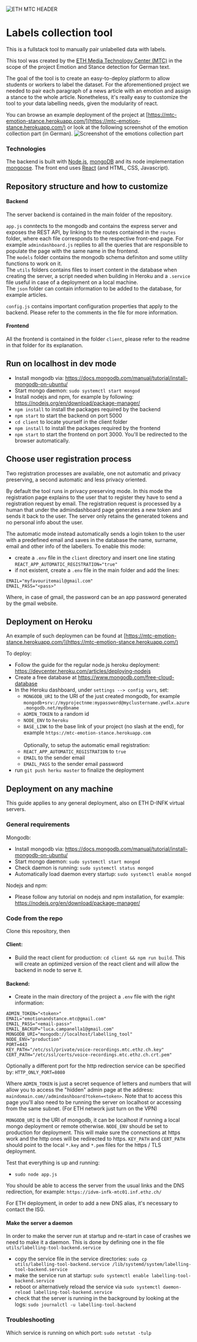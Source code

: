 ![ETH MTC HEADER](./client/src/assets/imgs/ETHMTCHeaderOriginal.png)

# Labels collection tool
This is a fullstack tool to manually pair unlabelled data with labels.

This tool was created by the [ETH Media Technology Center (MTC)](https://mtc.ethz.ch/)
in the scope of the project Emotion and Stance detection for German text.

The goal of the tool is to create an easy-to-deploy platform to allow students
or workers to label the dataset. For the aforementioned project we needed to pair each
paragraph of a news article with an emotion and assign a stance to the whole article.
Nonetheless, it's really easy to customize the tool to your data labelling needs,
given the modularity of react.

You can browse an example deployment of the project at [https://mtc-emotion-stance.herokuapp.com/](https://mtc-emotion-stance.herokuapp.com/) or 
look at the following screenshot of the emotion collection part (in German).
![Screenshot of the emotions collection part](./client/src/assets/imgs/EmotionScreenshot.png)


### Technologies
The backend is built with [Node.js](https://nodejs.org/en/), 
[mongoDB](https://www.mongodb.com/) and its node implementation 
[mongoose](https://mongoosejs.com/).
The front end uses [React](https://reactjs.org/) (and HTML, CSS, Javascript).


## Repository structure and how to customize
#### Backend 
The server backend is contained in the main folder of the repository. 

`app.js` conntects to the mongodb and contains the express server and exposes the REST API, by linking to the 
routes contained in the `routes` folder, where each file corresponds to the respective 
front-end page. For example `admindashboard.js` replies to all the queries that are responsible
to populate the page with the same name in the frontend. <br/>
The `models` folder contains the mongodb schema definiton and some utility functions to work on it. <br/>
The `utils` folders contains files to insert content in the database when creating the server,
a script needed when building in Heroku and a `.service` file useful in case of a deployment on
a local machine. <br/>
The `json` folder can contain information to be added to the database, for example articles.  

`config.js` contains important configuration properties that apply to the backend. Please
refer to the comments in the file for more information.

#### Frontend
All the frontend is contained in the folder `client`, please refer to the readme in that 
folder for its explanation.

## Run on localhost in dev mode
- Install mongodb via: https://docs.mongodb.com/manual/tutorial/install-mongodb-on-ubuntu/ 
- Start mongo daemon: `sudo systemctl start mongod`
- Install nodejs and npm, for example by following: https://nodejs.org/en/download/package-manager/
- `npm install` to install the packages required by the backend
- `npm start` to start the backend on port 5000
- `cd client` to locate yourself in the client folder
- `npm install` to install the packages required by the frontend
- `npm start` to start the frontend on port 3000. You'll be redirected to the browser automatically.

## Choose user registration process
Two registration processes are available, one not automatic and privacy preserving, a second
automatic and less privacy oriented.

By default the tool runs in privacy preserving mode. In this mode the registration page explains
to the user that to register they have to send a registration request by email. The registration
request is processed by a human that under the admindashboard page generates a new token and
sends it back to the user. The server only retains the generated tokens and no personal info
about the user.

The automatic mode instead automatically sends a login token to the user with a predefined email
and saves in the database the name, surname, email and other info of the labellers.
To enable this mode:
- create a `.env` file in the `client` directory and insert one line stating 
`REACT_APP_AUTOMATIC_REGISTRATION="true"`
- if not existent, create a `.env` file in the main folder and add the lines:
```
EMAIL="myfavouritemail@gmail.com"
EMAIL_PASS="<pass>"
```
Where, in case of gmail, the password can be an app password generated by the gmail website.


## Deployment on Heroku
An example of such deploymen can be found at [https://mtc-emotion-stance.herokuapp.com/](https://mtc-emotion-stance.herokuapp.com/)

To deploy:
- Follow the guide for the regular node.js heroku deployment: https://devcenter.heroku.com/articles/deploying-nodejs
- Create a free database at https://www.mongodb.com/free-cloud-database
- In the Heroku dashboard, under `settings --> config vars`, set:
  - `MONGODB_URI` to the URI of the just created mongodb, for example 
  `mongodb+srv://myprojectnme:mypassword@myclustername.ywdlx.azure.mongodb.net/mydbname`
  - `ADMIN_TOKEN` to a random id
  - `NODE_ENV` to `heroku`
  - `BASE_LINK` to the base link of your project (no slash at the end), for example
  `https://mtc-emotion-stance.herokuapp.com` <br/><br/>
  Optionally, to setup the automatic email registration:
  - `REACT_APP_AUTOMATIC_REGISTRATION` to `true`
  - `EMAIL` to the sender email
  - `EMAIL_PASS` to the sender email password
- run `git push herku master` to finalize the deployment
  
  
  
## Deployment on any machine
This guide applies to any general deployment, also on ETH D-INFK virtual servers.
### General requirements
Mongodb:
- Install mongodb via: https://docs.mongodb.com/manual/tutorial/install-mongodb-on-ubuntu/ 
- Start mongo daemon: `sudo systemctl start mongod`
- Check daemon is running: `sudo systemctl status mongod`
- Automatically load daemon every startup: `sudo systemctl enable mongod`

Nodejs and npm:
- Please follow any tutorial on nodejs and npm installation, for example:
https://nodejs.org/en/download/package-manager/

### Code from the repo
Clone this repository, then 

#### Client:
- Build the react client for production: `cd client && npm run build`. This
will create an optimized version of the react client and will allow the 
backend in node to serve it.

#### Backend:
- Create in the main directory of the project a `.env` file with the right information:
```
ADMIN_TOKEN="<token>"
EMAIL="emotionandstance.mtc@gmail.com"
EMAIL_PASS="<email-pass>"
EMAIL_BACKUP="luca.campanella1@gmail.com"
MONGODB_URI="mongodb://localhost/labelling_tool"
NODE_ENV="production"
PORT=443
KEY_PATH="/etc/ssl/private/voice-recordings.mtc.ethz.ch.key"
CERT_PATH="/etc/ssl/certs/voice-recordings.mtc.ethz.ch.crt.pem"
```
Optionally a different port for the http redirection service can be specified by: `HTTP_ONLY_PORT=8080`

Where `ADMIN_TOKEN` is just a secret sequence of letters and numbers that will
allow you to access the "hidden" admin page at the address: `maindomain.com//admindashboard?token=<token>`. Note
that to access this page you'll also need to be running the server on localhost or
accessing from the same subnet. (For ETH network just turn on the VPN)

`MONGODB_URI` is the URI of mongodb, it can be localhost if running a local
mongo deployment or remote otherwise.
`NODE_ENV` should be set to production for deployment. This will make sure
the connections at https work and the http ones will be redirected to https.
`KEY_PATH` and `CERT_PATH` should point to the local `*.key` and `*.pem` files
for the https / TLS deployment.

Test that everything is up and running:
- `sudo node app.js`

You should be able to access the server from the usual links and the DNS redirection, 
for example: `https://idvm-infk-mtc01.inf.ethz.ch/ `

For ETH deployment, in order to add a new DNS alias, it's necessary to contact the ISG.

#### Make the server a daemon
In order to make the server run at startup and re-start in case of crashes we need
to make it a daemon. This is done by defining one in the file `utils/labelling-tool-backend.service`
- copy the service file in the service directories: `sudo cp utils/labelling-tool-backend.service /lib/systemd/system/labelling-tool-backend.service`
- make the service run at startup: `sudo systemctl enable labelling-tool-backend.service`
- reboot or alternatively reload the service via `sudo systemctl daemon-reload labelling-tool-backend.service`
- check that the server is running in the background by looking at the logs: `sudo journalctl -u labelling-tool-backend`


### Troubleshooting
Which service is running on which port: `sudo netstat -tulp` 